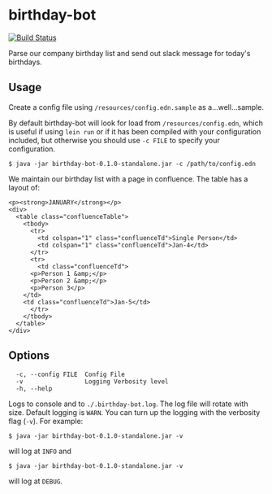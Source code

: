 # birthday-bot

[![Build Status](https://travis-ci.org/amcintosh/birthday-bot.svg?branch=master)](https://travis-ci.org/amcintosh/birthday-bot)

Parse our company birthday list and send out slack message for today's birthdays.

## Usage

Create a config file using `/resources/config.edn.sample` as a...well...sample.

By default birthday-bot will look for load from `/resources/config.edn`, which is useful if using `lein run` or if it has been compiled with your configuration included, but otherwise you should use `-c FILE` to specify your configuration.

    $ java -jar birthday-bot-0.1.0-standalone.jar -c /path/to/config.edn

We maintain our birthday list with a page in confluence. The table has a layout of:

```	
<p><strong>JANUARY</strong></p>
<div>
  <table class="confluenceTable">
    <tbody>
      <tr>
        <td colspan="1" class="confluenceTd">Single Person</td>
        <td colspan="1" class="confluenceTd">Jan-4</td>
      </tr>
      <tr>
        <td class="confluenceTd">
	  <p>Person 1 &amp;</p>
	  <p>Person 2 &amp;</p>
	  <p>Person 3</p>
	</td>
	<td class="confluenceTd">Jan-5</td>
      </tr>
    </tbody>
  </table>
</div>
```

## Options

```
  -c, --config FILE  Config File
  -v                 Logging Verbosity level
  -h, --help
```

Logs to console and to `./.birthday-bot.log`. The log file will rotate with size. Default logging is `WARN`. You can turn up the logging with the verbosity flag (`-v`). For example:

    $ java -jar birthday-bot-0.1.0-standalone.jar -v

will log at `INFO` and 

	$ java -jar birthday-bot-0.1.0-standalone.jar -v

will log at `DEBUG`.
